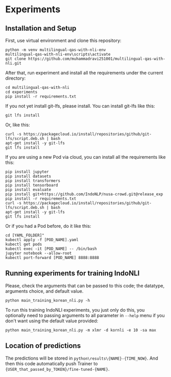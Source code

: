 # Experiments

## Installation and Setup

First, use virtual environment and clone this repository:
```
python -m venv multilingual-qas-with-nli-env
multilingual-qas-with-nli-env\scripts\activate
git clone https://github.com/muhammadravi251001/multilingual-qas-with-nli.git
```

After that, run experiment and install all the requirements under the current directory:
```
cd multilingual-qas-with-nli
cd experiments
pip install -r requirements.txt
```

If you not yet install git-lfs, please install. You can install git-lfs like this:
```
git lfs install
```
Or, like this:
```
curl -s https://packagecloud.io/install/repositories/github/git-lfs/script.deb.sh | bash
apt-get install -y git-lfs
git lfs install
```

If you are using a new Pod via cloud, you can install all the requirements like this:
```
pip install jupyter
pip install datasets
pip install transformers
pip install tensorboard
pip install evaluate
pip install git+https://github.com/IndoNLP/nusa-crowd.git@release_exp
pip install -r requirements.txt
curl -s https://packagecloud.io/install/repositories/github/git-lfs/script.deb.sh | bash
apt-get install -y git-lfs
git lfs install
```

Or if you had a Pod before, do it like this:
```
cd [YAML_FOLDER]" 
kubectl apply -f [POD_NAME].yaml 
kubectl get pods 
kubectl exec -it [POD_NAME] -- /bin/bash
jupyter notebook --allow-root
kubectl port-forward [POD_NAME] 8888:8888
```

## Running experiments for training IndoNLI

Please, check the arguments that can be passed to this code; the datatype, arguments choice, and default value.
```
python main_training_korean_nli.py -h
```

To run this training IndoNLI experiments, you just only do this, you optionally need to passing arguments to all parameter in `--help` menu if you don't want using the default value provided:
```
python main_training_korean_nli.py -m xlmr -d kornli -e 10 -sa max
```

## Location of predictions

The predictions will be stored in `python\results\{NAME}-{TIME_NOW}`. And then this code automatically push Trainer to `{USER_that_passed_by_TOKEN}/fine-tuned-{NAME}`.
